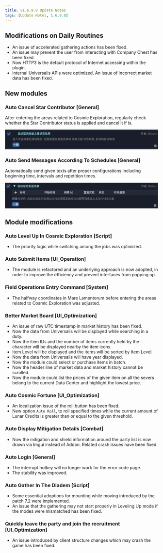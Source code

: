 ```yaml
---
title: v1.6.9.0 Update Notes
tags: [Update Notes, 1.6.9.0]
---
```


## Modifications on Daily Routines

- An issue of accelerated gathering actions has been fixed.
- An issue may prevent the user from interacting with Company Chest has been fixed.
- Now HTTP3 is the default protocol of Internet accessing within the plugin.
- Internal Universalis APIs were optimized. An issue of incorrect market data has been fixed.

## New modules

### Auto Cancel Star Contributor [General]

After entering the areas related to Cosmic Exploration, regularly check whether the Star Contributor status is applied and cancel it if is.

![AutoCancelStarContributor](/assets/Changelog/1.6.9.0/AutoCancelStarContributor.png)

### Auto Send Messages According To Schedules [General]

Automatically send given texts after proper configurations including beginning time, intervals and repetition times.

![AutoMessageScheduler](/assets/Changelog/1.6.9.0/AutoMessageScheduler.png)

## Module modifications

### Auto Level Up In Cosmic Exploration [Script]

- The priority logic while switching among the jobs was optimized.

### Auto Submit Items [UI_Operation]

- The module is refactored and an underlying approach is now adopted, in order to improve the efficiency and prevent interfaces from popping up.

### Field Operations Entry Command [System]

- The halfway coordinates in Mare Lamentorum before entering the areas related to Cosmic Exploration was adjusted.

### Better Market Board [UI_Optimization]

- An issue of raw UTC timestamp in market history has been fixed.
- Now the data from Universalis will be displayed while searching in a duty.
- Now the item IDs and the number of items currently held by the character will be displayed nearby the item icons.
- Item Level will be displayed and the items will be sorted by Item Level.
- Now the data from Universalis will have year displayed.
- Now the module could select or purchase items in batch.
- Now the header line of market data and market history cannot be scrolled.
- Now the module could list the prices of the given item on all the severs belong to the current Data Center and highlight the lowest price.

### Auto Cosmic Fortune [UI_Optimization]

- An localization issue of the roll button has been fixed.
- New option `Auto Roll`, to roll specified times while the current amount of Lunar Credits is greater than or equal to the given threshold.

### Auto Display Mitigation Details [Combat]

- Now the mitigation and shield information around the party list is now drawn via Imgui instead of Addon. Related crash issues have been fixed.

### Auto Login [General]

- The interrupt hotkey will no longer work for the error code page.
- The stability was improved.

### Auto Gather In The Diadem [Script]

- Some essential adoptions for mounting while moving introduced by the patch 7.2 were implemented.
- An issue that the gathering may not start properly in Leveling Up mode if the modes were mismatched has been fixed.

### Quickly leave the party and join the recruitment [UI_Optimization]

- An issue introduced by client structure changes which may crash the game has been fixed.